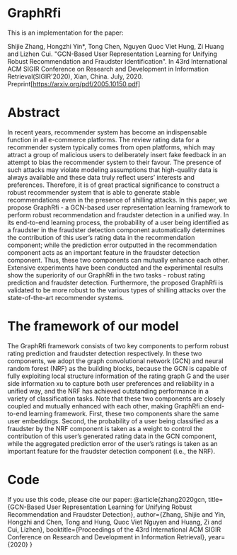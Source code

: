 # GraphRfi
This is an implementation for the paper:

Shijie Zhang, Hongzhi Yin*, Tong Chen, Nguyen Quoc Viet Hung, Zi Huang and Lizhen Cui. "GCN-Based User Representation Learning for Unifying Robust Recommendation and Fraudster Identification". In 43rd International ACM SIGIR Conference on Research and Development in Information Retrieval(SIGIR'2020), Xian, China. July, 2020. Preprint[https://arxiv.org/pdf/2005.10150.pdf]
# Abstract
In recent years, recommender system has become an indispensable function in all e-commerce platforms. The review rating data for a recommender system typically comes from open platforms, which may attract a group of malicious users to deliberately insert fake feedback in an attempt to bias the recommender system to their favour. The presence of such attacks may violate modeling assumptions that high-quality data is always available and these data truly reflect users’ interests and preferences. Therefore, it is of great practical significance to construct a robust recommender system that is able to generate stable recommendations even in the presence of shilling attacks. In this paper, we propose GraphRfi - a GCN-based user representation learning framework to perform robust recommendation and fraudster detection in a unified way. In its end-to-end learning process, the probability of a user being identified as a fraudster in the fraudster detection component automatically determines the contribution of this user’s rating data in the recommendation component; while the prediction error outputted in the recommendation component acts as an important feature in the fraudster detection component. Thus, these two components can mutually enhance each other. Extensive experiments have been conducted and the experimental results show the superiority of our GraphRfi in the two tasks - robust rating prediction and fraudster detection. Furthermore, the proposed GraphRfi is validated to be more robust to the various types of shilling attacks over the state-of-the-art recommender systems.
# The framework of our model
The GraphRfi framework consists of two key components to perform robust rating prediction and fraudster detection respectively. In these two components, we adopt the
graph convolutional network (GCN) and neural random forest (NRF) as the building blocks, because the GCN is capable of fully exploiting local structure information of the rating graph G and the user side information xu to capture both user preferences and reliability in a unified way, and the NRF has achieved outstanding performance in a variety of classification tasks. Note that these two components are closely coupled and mutually enhanced with each other, making GraphRfi an end-to-end learning framework. First, these two components share the same user embeddings. Second, the probability of a user being classified as a fraudster by the NRF component is taken as a weight to control the contribution of this user’s generated rating data in the GCN component, while the aggregated prediction error of the user’s ratings is taken as an important feature for the fraudster detection component (i.e., the NRF).
# Code
If you use this code, please cite our paper:
@article{zhang2020gcn,
  title={GCN-Based User Representation Learning for Unifying Robust Recommendation and Fraudster Detection},
  author={Zhang, Shijie and Yin, Hongzhi and Chen, Tong and Hung, Quoc Viet Nguyen and Huang, Zi and Cui, Lizhen},
  booktitle={Proceedings of the 43rd International ACM SIGIR Conference on Research and Development in Information Retrieval},
  year={2020}
}











